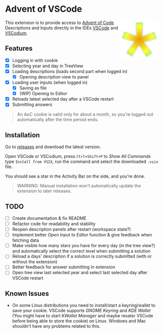 # Advent of VSCode

<!--Makes it easier to comment out the icon for packaging-->
<img src="res/icon.svg" alt="Project Icon: A star with color gradient from the orange center over yellow to the yellow-lime tips" align=right width=128 height=128 />
<!---->

This extension is to provide access to [Advent of Code](https://adventofcode.com) Descriptions and Inputs directly in the IDEs [VSCode](https://code.visualstudio.com) and [VSCodium](https://vscodium.com).

## Features

- [x] Logging in with cookie
- [x] Selecting year and day in TreeView
- [x] Loading descriptions (loads second part when logged in)
  - [x] Opening description view to panel
- [x] Loading user inputs (when logged in)
  - [x] Saving as file
  - [x] (WIP) Opening to Editor
- [x] Reloads latest selected day after a VSCode restart
- [x] Submitting answers

> An AoC cookie is valid only for about a month, so you're logged out automatically after the time period ends.
<!-- Insert Animations / Pictures for how the extension works -->

## Installation

Go to [releases](releases) and download the latest version.

Open VSCode or VSCodium, press `Ctrl+Shift+P` to *Show All Commands*  type `Install from VSIX`, run the command and select the downloaded `.vsix` file.

You should see a star in the Activity Bar on the side, and you're done.

> WARNING: Manual installation won't automatically update the extension to later releases.

## TODO

- [ ] Create documentation & fix README
- [ ] Refactor code for readability and stability
- [ ] Reopen description panels after restart (workspace state?)
- [ ] Implement better *Open Input to Editor* function & give feedback when fetching data
- [ ] Make visible how many stars you have for every day (in the tree view?) and automatically select the correct level when submitting a solution
- [ ] Reload a days' description if a solution is correctly submitted (with or without the extension)
- [ ] Better feedback for answer submitting in extension
- [ ] Open tree view last selected year and select last selected day after VSCode restart

## Known Issues

- On some Linux distributions you need to install/start a keyring/wallet to save your cookie. VSCode supports *GNOME Keyring* and *KDE Wallet* (You might have to start *KWallet Manager* and maybe resater VSCode before being able to store the cookie) on Linux. Windows and Mac shouldn't have any problems related to this.
